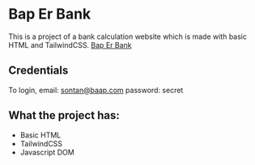 # Bap Er Bank

This is a project of a bank calculation website which is made with basic HTML and TailwindCSS.
 [Bap Er Bank](https://abdullahhosenakash.github.io/baap-er-bank/)

## Credentials

To login, 
email: sontan@baap.com 
password: secret

## What the project has:

* Basic HTML
* TailwindCSS
* Javascript DOM
